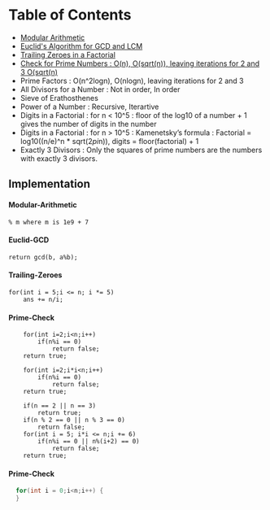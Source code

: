 # Table of Contents

 - [Modular Arithmetic](#Modular-Arithmetic)
 - [Euclid's Algorithm for GCD and LCM](#Euclid-GCD)
 - [Trailing Zeroes in a Factorial](#Trailing-Zeroes)
 - [Check for Prime Numbers :  O(n), O(sqrt(n)), leaving iterations for 2 and 3 O(sqrt(n)](#Prime-Check)
 - Prime Factors : O(n^2logn), O(nlogn), leaving iterations for 2 and 3
 - All Divisors for a Number : Not in order, In order
 - Sieve of Erathosthenes
 - Power of a Number : Recursive, Iterartive
 - Digits in a Factorial : for n < 10^5 : floor of the log10 of a number + 1 gives the number of digits in the number
 - Digits in a Factorial : for n > 10^5 : Kamenetsky’s formula : Factorial = log10((n/e)^n * sqrt(2*pi*n)), digits = floor(factorial) + 1
 - Exactly 3 Divisors : Only the squares of prime numbers are the numbers with exactly 3 divisors.


## Implementation
#### Modular-Arithmetic
```
% m where m is 1e9 + 7
```

#### Euclid-GCD
```
return gcd(b, a%b);
```

#### Trailing-Zeroes
```
for(int i = 5;i <= n; i *= 5)
    ans += n/i;
```

#### Prime-Check
```
    for(int i=2;i<n;i++)
        if(n%i == 0)
            return false;
    return true;
```

```
    for(int i=2;i*i<n;i++)
        if(n%i == 0)
            return false;
    return true;
```

```
    if(n == 2 || n == 3)
        return true;
    if(n % 2 == 0 || n % 3 == 0)
        return false;
    for(int i = 5; i*i <= n;i += 6)
        if(n%i == 0 || n%(i+2) == 0)
            return false;
    return true;
```

#### Prime-Check
```C++
  for(int i = 0;i<n;i++) {
  }
```
